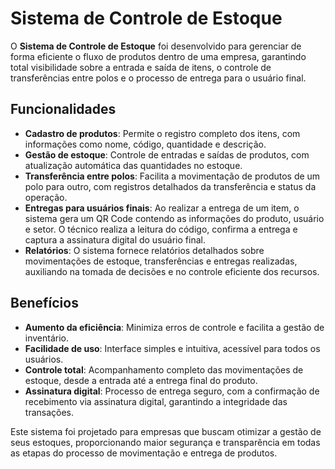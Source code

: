 # Sistema de Controle de Estoque

O **Sistema de Controle de Estoque** foi desenvolvido para gerenciar de forma eficiente o fluxo de produtos dentro de uma empresa, garantindo total visibilidade sobre a entrada e saída de itens, o controle de transferências entre polos e o processo de entrega para o usuário final. 

## Funcionalidades

- **Cadastro de produtos**: Permite o registro completo dos itens, com informações como nome, código, quantidade e descrição.
- **Gestão de estoque**: Controle de entradas e saídas de produtos, com atualização automática das quantidades no estoque.
- **Transferência entre polos**: Facilita a movimentação de produtos de um polo para outro, com registros detalhados da transferência e status da operação.
- **Entregas para usuários finais**: Ao realizar a entrega de um item, o sistema gera um QR Code contendo as informações do produto, usuário e setor. O técnico realiza a leitura do código, confirma a entrega e captura a assinatura digital do usuário final.
- **Relatórios**: O sistema fornece relatórios detalhados sobre movimentações de estoque, transferências e entregas realizadas, auxiliando na tomada de decisões e no controle eficiente dos recursos.

## Benefícios

- **Aumento da eficiência**: Minimiza erros de controle e facilita a gestão de inventário.
- **Facilidade de uso**: Interface simples e intuitiva, acessível para todos os usuários.
- **Controle total**: Acompanhamento completo das movimentações de estoque, desde a entrada até a entrega final do produto.
- **Assinatura digital**: Processo de entrega seguro, com a confirmação de recebimento via assinatura digital, garantindo a integridade das transações.

Este sistema foi projetado para empresas que buscam otimizar a gestão de seus estoques, proporcionando maior segurança e transparência em todas as etapas do processo de movimentação e entrega de produtos.
